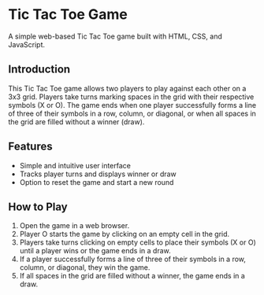 # Tic Tac Toe Game

A simple web-based Tic Tac Toe game built with HTML, CSS, and JavaScript.

## Introduction

This Tic Tac Toe game allows two players to play against each other on a 3x3 grid. Players take turns marking spaces in the grid with their respective symbols (X or O). The game ends when one player successfully forms a line of three of their symbols in a row, column, or diagonal, or when all spaces in the grid are filled without a winner (draw).

## Features

- Simple and intuitive user interface
- Tracks player turns and displays winner or draw
- Option to reset the game and start a new round

## How to Play

1. Open the game in a web browser.
2. Player O starts the game by clicking on an empty cell in the grid.
3. Players take turns clicking on empty cells to place their symbols (X or O) until a player wins or the game ends in a draw.
4. If a player successfully forms a line of three of their symbols in a row, column, or diagonal, they win the game.
5. If all spaces in the grid are filled without a winner, the game ends in a draw.

